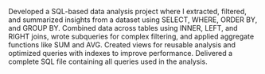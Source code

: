 Developed a SQL-based data analysis project where I extracted, filtered, and summarized insights from a dataset using SELECT, WHERE, ORDER BY, and GROUP BY. Combined data across tables using INNER, LEFT, and RIGHT joins, wrote subqueries for complex filtering, and applied aggregate functions like SUM and AVG. Created views for reusable analysis and optimized queries with indexes to improve performance. Delivered a complete SQL file containing all queries used in the analysis.
